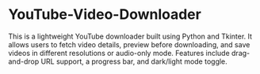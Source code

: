 # YouTube-Video-Downloader
This is a lightweight YouTube downloader built using Python and Tkinter. It allows users to fetch video details, preview before downloading, and save videos in different resolutions or audio-only mode. Features include drag-and-drop URL support, a progress bar, and dark/light mode toggle.
